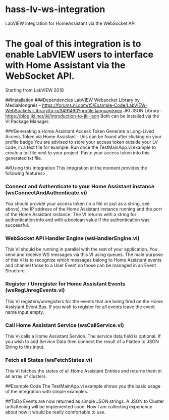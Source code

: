 # hass-lv-ws-integration
LabVIEW integration for HomeAssistant via the WebSocket API

# The goal of this integration is to enable LabVIEW users to interface with Home Assistant via the WebSocket API.
Starting from LabVIEW 2018

##Installation
###Dependencies
LabVIEW Websocket Library by MediaMongrels - https://forums.ni.com/t5/Example-Code/LabVIEW-WebSockets-Library/ta-p/3491490?profile.language=en
JKI JSON Library - https://blog.jki.net/jki/introduction-to-jki-json
Both can be installed via the VI Package Manager.

###Generating a Home Assistant Access Token
Generate a Long-Lived Access Token via Home Assistant - this can be found after clicking on your profile badge
You are advised to store your access token outside your LV code, in a text file for example. Run once the TestMainApp.vi example to create a txt file next to your project. Paste your access token into this generated txt file.

##Using this integration
This integration at the moment provides the following features>
### Connect and Authenticate to your Home Assistant instance (wsConnectAndAuthenticate.vi)
You should provide your access token (in a file or just as a string, see above), the IP address of the Home Assistant instance running and the port of the Home Assistant instance. The VI returns with a string for authentication info and with a boolean value if the authentication was successful.

### WebSocket API Handler Engine (wsHandlerEngine.vi)
This VI should be running in parallel with the rest of your application.
You send and receive WS messages via this VI using queues. The main purpose of this VI is to recognize which messages belong to Home Assistant events and channel those to a User Event so those can be managed in an Event Structure.

### Register / Unregister for Home Assistant Events (wsRegUnregEvents.vi)
This VI registers/unregisters for the events that are being fired on the Home Assistant Event Bus. If you wish to register for all events leave the event name input empty.

### Call Home Assistant Service (wsCallService.vi)
This VI calls a Home Assistant Service. The service data field is optional. If you wish to add Service Data then connect the result of a Flatten to JSON String to this input. 

### Fetch all States (wsFetchStates.vi)
This VI fetches the states of all Home Assistant Entities and returns them in an array of clusters.

##Example Code
The TestMainApp.vi example shows you the basic usage of the integration with simple examples.

##ToDo
Events are now returned as simple JSON strings. A JSON to Cluster unflattening will be implemented soon. Now I am collecting experience about how it would be really comfortable to use.
